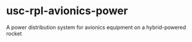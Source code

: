 usc-rpl-avionics-power
======================

A power distribution system for avionics equipment on a hybrid-powered rocket
